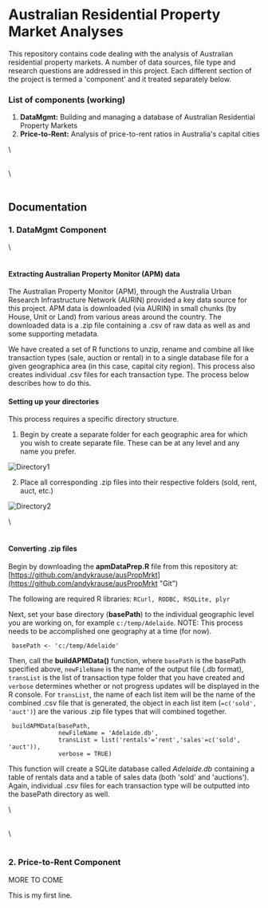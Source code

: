 # Australian Residential Property Market Analyses

This repository contains code dealing with the analysis of Australian residential property markets.  A number of data sources, file type and research questions are addressed in this project.  Each different section of the project is termed a 'component' and it treated separately below.

### List of components (working)

1. **DataMgmt:** Building and managing a database of Australian Residential Property Markets
2. **Price-to-Rent:** Analysis of price-to-rent ratios in Australia's capital cities

\  
&nbsp;

\  
&nbsp;

## Documentation

### 1. DataMgmt Component
\  
&nbsp;

#### Extracting Australian Property Monitor (APM) data

The Australian Property Monitor (APM), through the Australia Urban Research Infrastructure Network (AURIN) provided a key data source for this project.  APM data is downloaded (via AURIN) in small chunks (by House, Unit or Land) from various areas around the country.  The downloaded data is a .zip file containing a .csv of raw data as well as and some supporting metadata.  

We have created a set of R functions to unzip, rename and combine all like transaction types (sale, auction or rental) in to a single database file for a given geographica area (in this case, capital city region).  This process also creates individual .csv files for each transaction type.  The process below describes how to do this.

#### Setting up your directories

This process requires a specific directory structure.  

[ds1]: https://github.com/andykrause/ausPropMrkt/blob/master/figures/dirStrct1.PNG?raw=true
[ds2]: https://github.com/andykrause/ausPropMrkt/blob/master/figures/dirStrct2.PNG?raw=true


1. Begin by create a separate folder for each geographic area for which you wish to create separate file.  These can be at any level and any name you prefer.

 ![Directory1][ds1]

2. Place all corresponding .zip files into their respective folders (sold, rent, auct, etc.)

 ![Directory2][ds2]
 
 \  
&nbsp;

#### Converting .zip files

Begin by downloading the **apmDataPrep.R** file from this repository at: [https://github.com/andykrause/ausPropMrkt](https://github.com/andykrause/ausPropMrkt "Git")

The following are required R libraries: `RCurl, RODBC, RSQLite, plyr`

Next, set your base directory (**basePath**) to the individual geographic level you are working on, for example ``c:/temp/Adelaide``.  NOTE:  This process needs to be accomplished one geography at a time (for now).  

     basePath <- 'c:/temp/Adelaide'
 
Then, call the **buildAPMData()** function, where `basePath` is the basePath specified above, `newFileName` is the name of the output file (.db format), `transList` is the list of transaction type folder that you have created and `verbose` determines whether or not progress updates will be displayed in the R console. For `transList`, the name of each list item will be the name of the combined .csv file that is generated, the object in each list item (`=c('sold', 'auct')`) are the various .zip file types that will combined together. 

     buildAPMData(basePath,
                  newFileName = 'Adelaide.db',
                  transList = list('rentals'='rent','sales'=c('sold', 'auct')),
                  verbose = TRUE)   

This function will create a SQLite database called *Adelaide.db* containing a table of rentals data and a table of sales data (both 'sold' and 'auctions'). Again, individual .csv files for each transaction type will be outputted into the basePath directory as well. 

\  
&nbsp;

\  
&nbsp;

### 2. Price-to-Rent Component

MORE TO COME

This is my first line.
